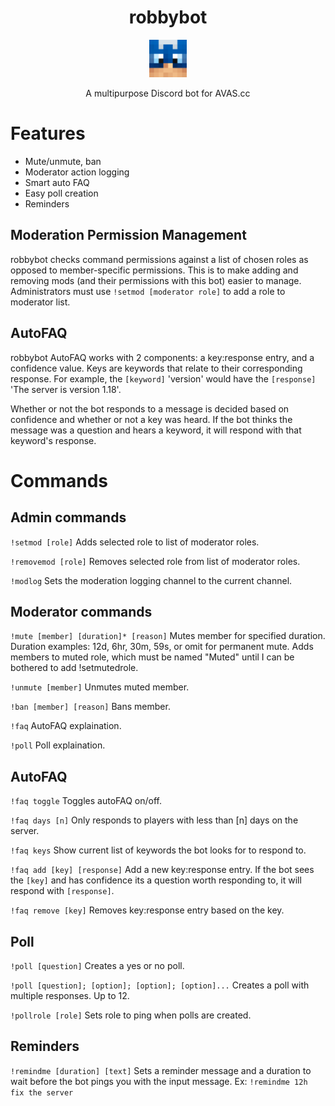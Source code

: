 <h1 align="center">
  robbybot
</h1>
<p align="center">
  <a href="https://discord.gg/3xBDxAsXwR">
    <img alt="robbybot" src="./src/robby.png" width="60" />
  </a>
</p>

<p align="center"> A multipurpose Discord bot for AVAS.cc </p>

# Features
- Mute/unmute, ban
- Moderator action logging
- Smart auto FAQ
- Easy poll creation
- Reminders

## Moderation Permission Management
robbybot checks command permissions against a list of chosen roles as opposed to member-specific permissions. This is to make adding and removing mods (and their permissions with this bot) easier to manage. Administrators must use `!setmod [moderator role]` to add a role to moderator list.

## AutoFAQ
robbybot AutoFAQ works with 2 components: a key:response entry, and a confidence value. Keys are keywords that relate to their corresponding response. For example, the `[keyword]` 'version' would have the `[response]` 'The server is version 1.18'.

Whether or not the bot responds to a message is decided based on confidence and whether or not a key was heard. If the bot thinks the message was a question and hears a keyword, it will respond with that keyword's response.

# Commands
## Admin commands
`!setmod [role]`
Adds selected role to list of moderator roles.

`!removemod [role]`
Removes selected role from list of moderator roles.

`!modlog`
Sets the moderation logging channel to the current channel.

## Moderator commands
`!mute [member] [duration]* [reason]`
Mutes member for specified duration. Duration examples: 12d, 6hr, 30m, 59s, or omit for permanent mute. Adds members to muted role, which must be named "Muted" until I can be bothered to add !setmutedrole.

`!unmute [member]`
Unmutes muted member.

`!ban [member] [reason]`
Bans member.

`!faq`
AutoFAQ explaination.

`!poll`
Poll explaination.

## AutoFAQ
`!faq toggle`
Toggles autoFAQ on/off.

`!faq days [n]`
Only responds to players with less than [n] days on the server.

`!faq keys`
Show current list of keywords the bot looks for to respond to.

`!faq add [key] [response]`
Add a new key:response entry. If the bot sees the `[key]` and has confidence its a question worth responding to, it will respond with `[response]`.

`!faq remove [key]`
Removes key:response entry based on the key.

## Poll
`!poll [question]`
Creates a yes or no poll.

`!poll [question]; [option]; [option]; [option]...`
Creates a poll with multiple responses. Up to 12.

`!pollrole [role]`
Sets role to ping when polls are created.

## Reminders
`!remindme [duration] [text]`
Sets a reminder message and a duration to wait before the bot pings you with the input message.
Ex: `!remindme 12h fix the server`

